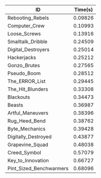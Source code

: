 |ID|Time(s)|
|-|-|
|Rebooting_Rebels|0.09826|
|Computer_Crew|0.10993|
|Loose_Screws|0.13916|
|Smalltalk_Dribble|0.24509|
|Digital_Destroyers|0.25014|
|Hackerjacks|0.25212|
|Gonzo_Brutes|0.27565|
|Pseudo_Boom|0.28512|
|The_ERROR_List|0.29445|
|The_Hit_Blunders|0.33308|
|Blackouts|0.34473|
|Beasts|0.36987|
|Artful_Maneuvers|0.38396|
|Rug_Heed_Bend|0.38762|
|Byte_Mechanics|0.39428|
|Digitally_Destroyed|0.43877|
|Grapevine_Squad|0.48038|
|Creed_Symbol|0.57079|
|Key_to_Innovation|0.66727|
|Pint_Sized_Benchwarmers|0.68096|
